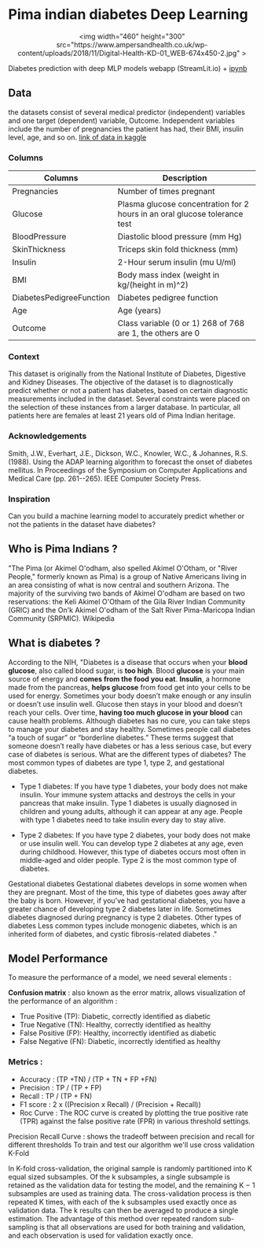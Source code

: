 # Pima indian diabetes Deep Learning
<p align="center">
   &lt;img  width="460" height="300" src="https://www.ampersandhealth.co.uk/wp-content/uploads/2018/11/Digital-Health-KD-01_WEB-674x450-2.jpg" &gt;
</p>

Diabetes prediction with deep MLP models webapp (StreamLit.io) + [ipynb](https://github.com/AminTaheri23/Pima-indian-diabetes-Deep-Learning/blob/master/pima-diabetes-classification-deep-learning.ipynb)

## Data
the datasets consist of several medical predictor (independent) variables and one target (dependent) variable, Outcome. Independent variables include the number of pregnancies the patient has had, their BMI, insulin level, age, and so on. [link of data in kaggle](https://www.kaggle.com/uciml/pima-indians-diabetes-database)

### Columns
|Columns|Description|
|-------|------------|
|Pregnancies|Number of times pregnant|
|Glucose|Plasma glucose concentration for 2 hours in an oral glucose tolerance test|
|BloodPressure|Diastolic blood pressure (mm Hg)|
|SkinThickness|Triceps skin fold thickness (mm)|
|Insulin|2-Hour serum insulin (mu U/ml)|
|BMI|Body mass index (weight in kg/(height in m)^2)|
|DiabetesPedigreeFunction|Diabetes pedigree function|
|Age|Age (years)|
|Outcome|Class variable (0 or 1) 268 of 768 are 1, the others are 0|

### Context
This dataset is originally from the National Institute of Diabetes, Digestive and Kidney Diseases. The objective of the dataset is to diagnostically predict whether or not a patient has diabetes, based on certain diagnostic measurements included in the dataset. Several constraints were placed on the selection of these instances from a larger database. In particular, all patients here are females at least 21 years old of Pima Indian heritage.

### Acknowledgements
Smith, J.W., Everhart, J.E., Dickson, W.C., Knowler, W.C., & Johannes, R.S. (1988). Using the ADAP learning algorithm to forecast the onset of diabetes mellitus. In Proceedings of the Symposium on Computer Applications and Medical Care (pp. 261--265). IEEE Computer Society Press.

### Inspiration
Can you build a machine learning model to accurately predict whether or not the patients in the dataset have diabetes?

## Who is Pima Indians ?

"The Pima (or Akimel O'odham, also spelled Akimel O'Otham, or "River People," formerly known as Pima) is a group of Native Americans living in an area consisting of what is now central and southern Arizona. The majority of the surviving two bands of Akimel O'odham are based on two reservations: the Keli Akimel O'Otham of the Gila River Indian Community (GRIC) and the On'k Akimel O'odham of the Salt River Pima-Maricopa Indian Community (SRPMIC). Wikipedia

## What is diabetes ?
According to the NIH, "Diabetes is a disease that occurs when your **blood glucose**, also called blood sugar, is **too high**. Blood **glucose** is your main source of energy and **comes from the food you eat**. **Insulin**, a hormone made from the pancreas, **helps glucose** from food get into your cells to be used for energy. Sometimes your body doesn’t make enough or any insulin or doesn’t use insulin well. Glucose then stays in your blood and doesn’t reach your cells.
Over time, **having too much glucose in your blood** can cause health problems. Although diabetes has no cure, you can take steps to manage your diabetes and stay healthy.
Sometimes people call diabetes “a touch of sugar” or “borderline diabetes.” These terms suggest that someone doesn’t really have diabetes or has a less serious case, but every case of diabetes is serious.
What are the different types of diabetes? The most common types of diabetes are type 1, type 2, and gestational diabetes.

 - Type 1 diabetes: If you have type 1 diabetes, your body does not make insulin. Your immune system attacks and destroys the cells in your pancreas that make insulin. Type 1 diabetes is usually diagnosed in children and young adults, although it can appear at any age. People with type 1 diabetes need to take insulin every day to stay alive.

 - Type 2 diabetes: If you have type 2 diabetes, your body does not make or use insulin well. You can develop type 2 diabetes at any age, even during childhood. However, this type of diabetes occurs most often in middle-aged and older people. Type 2 is the most common type of diabetes.

Gestational diabetes Gestational diabetes develops in some women when they are pregnant. Most of the time, this type of diabetes goes away after the baby is born. However, if you’ve had gestational diabetes, you have a greater chance of developing type 2 diabetes later in life. Sometimes diabetes diagnosed during pregnancy is type 2 diabetes.
Other types of diabetes Less common types include monogenic diabetes, which is an inherited form of diabetes, and cystic fibrosis-related diabetes ."

## Model Performance
To measure the performance of a model, we need several elements :


**Confusion matrix** : also known as the error matrix, allows visualization of the performance of an algorithm :

- True Positive (TP): Diabetic, correctly identified as diabetic
- True Negative (TN): Healthy, correctly identified as healthy
- False Positive (FP): Healthy, incorrectly identified as diabetic
- False Negative (FN): Diabetic, incorrectly identified as healthy


### Metrics :

- Accuracy : (TP +TN) / (TP + TN + FP +FN)
- Precision : TP / (TP + FP)
- Recall : TP / (TP + FN)
- F1 score : 2 x ((Precision x Recall) / (Precision + Recall))
- Roc Curve : The ROC curve is created by plotting the true positive rate (TPR) against the false positive rate (FPR) in various threshold settings.


Precision Recall Curve : shows the tradeoff between precision and recall for different thresholds
To train and test our algorithm we'll use cross validation K-Fold


In K-fold cross-validation, the original sample is randomly partitioned into K equal sized subsamples. Of the k subsamples, a single subsample is retained as the validation data for testing the model, and the remaining K − 1 subsamples are used as training data. The cross-validation process is then repeated K times, with each of the k subsamples used exactly once as validation data. The k results can then be averaged to produce a single estimation. The advantage of this method over repeated random sub-sampling is that all observations are used for both training and validation, and each observation is used for validation exactly once.
